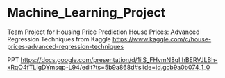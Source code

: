 # Machine_Learning_Project
Team Project for Housing Price Prediction 
House Prices: Advanced Regression Techniques from Kaggle 
https://www.kaggle.com/c/house-prices-advanced-regression-techniques

PPT https://docs.google.com/presentation/d/1iiS_FHvmN8qIIhBERVJLBh-xRqO4fTLIgDYmsqp-L94/edit?ts=5b9a868d#slide=id.gcb9a0b074_1_0
